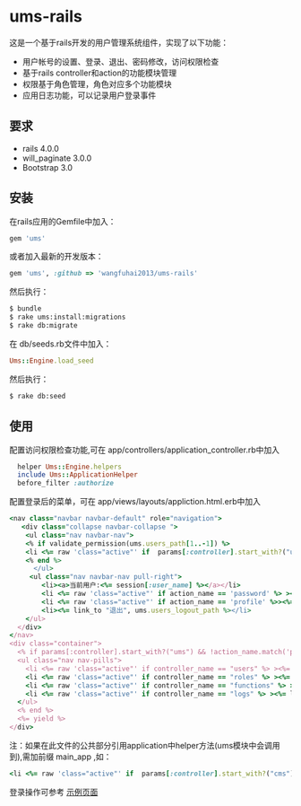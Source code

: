ums-rails
=========
这是一个基于rails开发的用户管理系统组件，实现了以下功能：
* 用户帐号的设置、登录、退出、密码修改，访问权限检查
* 基于rails controller和action的功能模块管理
* 权限基于角色管理，角色对应多个功能模块
* 应用日志功能，可以记录用户登录事件

## 要求
* rails 4.0.0
* will_paginate 3.0.0
* Bootstrap 3.0

## 安装
在rails应用的Gemfile中加入：
```ruby
gem 'ums'
```
或者加入最新的开发版本：
```ruby
gem 'ums', :github => 'wangfuhai2013/ums-rails'
```

然后执行：
```sh
$ bundle
$ rake ums:install:migrations
$ rake db:migrate
```
在 db/seeds.rb文件中加入：
```ruby
Ums::Engine.load_seed
```
然后执行：
```sh
$ rake db:seed
```

## 使用
配置访问权限检查功能,可在 app/controllers/application_controller.rb中加入
```ruby
  helper Ums::Engine.helpers
  include Ums::ApplicationHelper
  before_filter :authorize
```
配置登录后的菜单，可在 app/views/layouts/appliction.html.erb中加入
```ruby
<nav class="navbar navbar-default" role="navigation">
   <div class="collapse navbar-collapse ">
    <ul class="nav navbar-nav">
    <% if validate_permission(ums.users_path[1..-1]) %>
    <li <%= raw 'class="active"' if  params[:controller].start_with?("ums") && !action_name.match('password|profile') %> ><%= link_to "用户管理", ums.users_path %></li>
    <% end %>
      </ul>
     <ul class="nav navbar-nav pull-right">
        <li><a>当前用户:<%= session[:user_name] %></a></li>
        <li <%= raw 'class="active"' if action_name == 'password' %> ><%= link_to "修改密码", ums.users_password_path %></li>
        <li <%= raw 'class="active"' if action_name == 'profile' %>><%= link_to "修改邮箱", ums.users_profile_path %></li>
        <li><%= link_to "退出", ums.users_logout_path %></li>
    </ul>
  </div>
</nav>
<div class="container">
  <% if params[:controller].start_with?("ums") && !action_name.match('password|profile') %>
  <ul class="nav nav-pills">
    <li <%= raw 'class="active"' if controller_name == "users" %> ><%= link_to "用户管理", ums.users_path %></li>
    <li <%= raw 'class="active"' if controller_name == "roles" %> ><%= link_to "角色管理", ums.roles_path %></li>
    <li <%= raw 'class="active"' if controller_name == "functions" %> ><%= link_to "功能管理", ums.functions_path %></li>
    <li <%= raw 'class="active"' if controller_name == "logs" %> ><%= link_to "操作日志", ums.logs_path %></li>
  </ul>
  <% end %>
  <%= yield %>
</div>
```
注：如果在此文件的公共部分引用application中helper方法(ums模块中会调用到),需加前缀 main_app ,如：
```ruby
<li <%= raw 'class="active"' if  params[:controller].start_with?("cms") %> ><%= link_to "内容管理", main_app.cms_docs_path %></li>
```
登录操作可参考 [示例页面](https://github.com/wangfuhai2013/ums-rails/tree/master/public/index.html)
